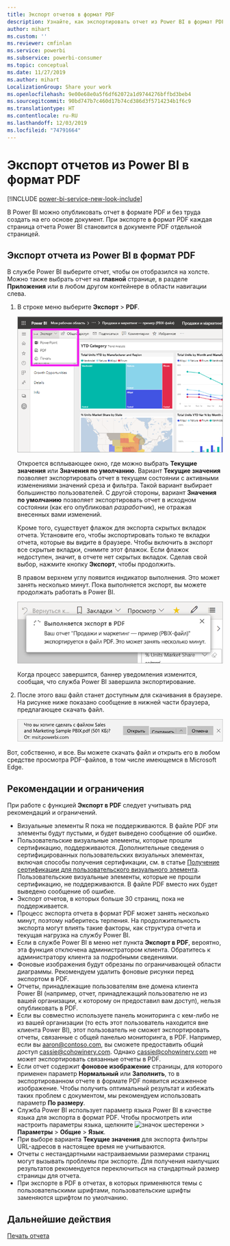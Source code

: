 ```yaml
---
title: Экспорт отчетов в формат PDF
description: Узнайте, как экспортировать отчет из Power BI в формат PDF.
author: mihart
ms.custom: ''
ms.reviewer: cmfinlan
ms.service: powerbi
ms.subservice: powerbi-consumer
ms.topic: conceptual
ms.date: 11/27/2019
ms.author: mihart
LocalizationGroup: Share your work
ms.openlocfilehash: 9e00e68e0a5f6df62072a1d9744276bffbd3beb4
ms.sourcegitcommit: 90bd747b7c460d17b74cd386d3f5714234b1f6c9
ms.translationtype: HT
ms.contentlocale: ru-RU
ms.lasthandoff: 12/03/2019
ms.locfileid: "74791664"
---
```

# <a name="export-reports-from-power-bi-to-pdf"></a>Экспорт отчетов из Power BI в формат PDF

[!INCLUDE [power-bi-service-new-look-include](../includes/power-bi-service-new-look-include.md)]

В Power BI можно опубликовать отчет в формате PDF и без труда создать на его основе документ. При экспорте в формат PDF каждая страница отчета Power BI становится в документе PDF отдельной страницей.

## <a name="export-your-power-bi-report-to-pdf"></a>Экспорт отчета из Power BI в формат PDF
В службе Power BI выберите отчет, чтобы он отобразился на холсте. Можно также выбрать отчет на **главной** странице, в разделе **Приложения** или в любом другом контейнере в области навигации слева.

1. В строке меню выберите **Экспорт** > **PDF**.

    ![Выбор пункта "Экспорт" в строке меню](media/end-user-pdf/power-bi-export.png)

    Откроется всплывающее окно, где можно выбрать **Текущие значения** или **Значения по умолчанию**. Вариант **Текущие значения** позволяет экспортировать отчет в текущем состоянии с активными изменениями значений среза и фильтра. Такой вариант выбирает большинство пользователей. С другой стороны, вариант **Значения по умолчанию** позволяет экспортировать отчет в исходном состоянии (как его опубликовал *разработчик*), не отражая внесенных вами изменений.
    
    Кроме того, существует флажок для экспорта скрытых вкладок отчета. Установите его, чтобы экспортировать только те вкладки отчета, которые вы видите в браузере. Чтобы включить в экспорт все скрытые вкладки, снимите этот флажок. Если флажок недоступен, значит, в отчете нет скрытых вкладок. Сделав свой выбор, нажмите кнопку **Экспорт**, чтобы продолжить.
    
    В правом верхнем углу появится индикатор выполнения. Это может занять несколько минут. Пока выполняется экспорт, вы можете продолжать работать в Power BI.

    ![Сообщение о ходе экспорта](media/end-user-pdf/power-bi-export-progress.png)

    Когда процесс завершится, баннер уведомления изменится, сообщая, что служба Power BI завершила экспортирование.

2. После этого ваш файл станет доступным для скачивания в браузере. На рисунке ниже показано сообщение в нижней части браузера, предлагающее скачать файл.

    ![Расположение со скачанным файлом](media/end-user-pdf/power-bi-export-done.png)

Вот, собственно, и все. Вы можете скачать файл и открыть его в любом средстве просмотра PDF-файлов, в том числе имеющемся в Microsoft Edge.


## <a name="limitations-and-considerations"></a>Рекомендации и ограничения
При работе с функцией **Экспорт в PDF** следует учитывать ряд рекомендаций и ограничений.

* Визуальные элементы R пока не поддерживаются. В файле PDF эти элементы будут пустыми, и будет выведено сообщение об ошибке. 
* Пользовательские визуальные элементы, которые прошли сертификацию, поддерживаются. Дополнительные сведения о сертифицированных пользовательских визуальных элементах, включая способы получения сертификации, см. в статье [Получение сертификации для пользовательского визуального элемента](../developer/power-bi-custom-visuals-certified.md). Пользовательские визуальные элементы, которые не прошли сертификацию, не поддерживаются. В файле PDF вместо них будет выведено сообщение об ошибке. 
* Экспорт отчетов, в которых больше 30 страниц, пока не поддерживается.
* Процесс экспорта отчета в формат PDF может занять несколько минут, поэтому наберитесь терпения. На продолжительность экспорта могут влиять такие факторы, как структура отчета и текущая нагрузка на службу Power BI.
* Если в службе Power BI в меню нет пункта **Экспорт в PDF**, вероятно, эта функция отключена администратором клиента. Обратитесь к администратору клиента за подробными сведениями.
* Фоновые изображения будут обрезаны по ограничивающей области диаграммы. Рекомендуем удалить фоновые рисунки перед экспортом в PDF.
* Отчеты, принадлежащие пользователям вне домена клиента Power BI (например, отчет, принадлежащий пользователю не из вашей организации, к которому он предоставил вам доступ), нельзя опубликовать в PDF.
* Если вы совместно используете панель мониторинга с кем-либо не из вашей организации (то есть этот пользователь находится вне клиента Power BI), этот пользователь не сможет экспортировать отчеты, связанные с общей панелью мониторинга, в PDF. Например, если вы aaron@contoso.com, вы сможете предоставить общий доступ cassie@cohowinery.com. Однако cassie@cohowinery.com не может экспортировать связанные отчеты в PDF.
* Если отчет содержит **фоновое изображение** страницы, для которого применен параметр **Нормальный** или **Заполнить**, то в экспортированном отчете в формате PDF появится искаженное изображение. Чтобы получить оптимальный результат и избежать таких проблем с документом, мы рекомендуем использовать параметр **По размеру**.
* Служба Power BI использует параметр языка Power BI в качестве языка для экспорта в формат PDF. Чтобы просмотреть или настроить параметры языка, щелкните ![значок шестеренки](media/end-user-powerpoint/power-bi-settings-icon.png) > **Параметры** > **Общие** > **Язык**.
* При выборе варианта **Текущие значения** для экспорта фильтры URL-адресов в настоящее время не учитываются.
* Отчеты с нестандартными настраиваемыми размерами страниц могут вызывать проблемы при экспорте. Для получения наилучших результатов рекомендуется переключиться на стандартный размер страницы для отчета.
* При экспорте в PDF в отчетах, в которых применяются темы с пользовательскими шрифтами, пользовательские шрифты заменяются шрифтом по умолчанию.

## <a name="next-steps"></a>Дальнейшие действия
[Печать отчета](end-user-print.md)
